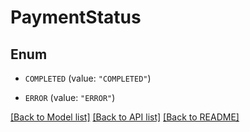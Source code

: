 # PaymentStatus

## Enum


* `COMPLETED` (value: `"COMPLETED"`)

* `ERROR` (value: `"ERROR"`)


[[Back to Model list]](../../README.md#documentation-for-models) [[Back to API list]](../../README.md#documentation-for-api-endpoints) [[Back to README]](../../README.md)


